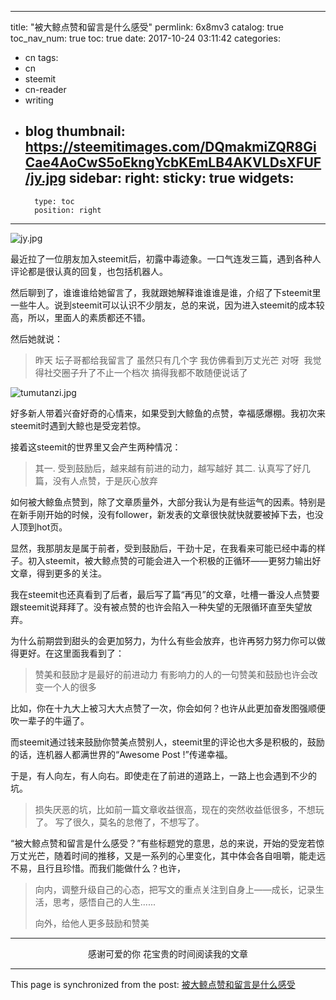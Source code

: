 
---
title: "被大鲸点赞和留言是什么感受"
permlink: 6x8mv3
catalog: true
toc_nav_num: true
toc: true
date: 2017-10-24 03:11:42
categories:
- cn
tags:
- cn
- steemit
- cn-reader
- writing
- blog
thumbnail: https://steemitimages.com/DQmakmiZQR8GiCae4AoCwS5oEkngYcbKEmLB4AKVLDsXFUF/jy.jpg
sidebar:
    right:
        sticky: true
widgets:
    -
        type: toc
        position: right
---


![jy.jpg](https://steemitimages.com/DQmakmiZQR8GiCae4AoCwS5oEkngYcbKEmLB4AKVLDsXFUF/jy.jpg)

最近拉了一位朋友加入steemit后，初露中毒迹象。一口气连发三篇，遇到各种人评论都是很认真的回复，也包括机器人。

然后聊到了，谁谁谁给她留言了，我就跟她解释谁谁谁是谁，介绍了下steemit里一些牛人。说到steemit可以认识不少朋友，总的来说，因为进入steemit的成本较高，所以，里面人的素质都还不错。

然后她就说：

>昨天 坛子哥都给我留言了  虽然只有几个字    我仿佛看到万丈光芒
对呀  我觉得社交圈子升了不止一个档次
搞得我都不敢随便说话了

![tumutanzi.jpg](https://steemitimages.com/DQmf9Sdze5LRkr9Rje7Kdjj8z37Y2hY3fPyfkqdYye9Znud/tumutanzi.jpg)

好多新人带着兴奋好奇的心情来，如果受到大鲸鱼的点赞，幸福感爆棚。我初次来steemit时遇到大鲸也是受宠若惊。

接着这steemit的世界里又会产生两种情况：

>其一. 受到鼓励后，越来越有前进的动力，越写越好
>其二. 认真写了好几篇，没有人点赞，于是灰心放弃

如何被大鲸鱼点赞到，除了文章质量外，大部分我认为是有些运气的因素。特别是在新手刚开始的时候，没有follower，新发表的文章很快就快就要被掉下去，也没人顶到hot页。

显然，我那朋友是属于前者，受到鼓励后，干劲十足，在我看来可能已经中毒的样子。初入steemit，被大鲸点赞的可能会进入一个积极的正循环——更努力输出好文章，得到更多的关注。

我在steemit也还真看到了后者，最后写了篇“再见”的文章，吐槽一番没人点赞要跟steemit说拜拜了。没有被点赞的也许会陷入一种失望的无限循环直至失望放弃。

为什么前期尝到甜头的会更加努力，为什么有些会放弃，也许再努力努力你可以做得更好。在这里面我看到了：

> 赞美和鼓励才是最好的前进动力
> 有影响力的人的一句赞美和鼓励也许会改变一个人的很多

比如，你在十九大上被习大大点赞了一次，你会如何？也许从此更加奋发图强顺便吹一辈子的牛逼了。

而steemit通过钱来鼓励你赞美点赞别人，steemit里的评论也大多是积极的，鼓励的话，连机器人都满世界的“Awesome Post !”传递幸福。

于是，有人向左，有人向右。即使走在了前进的道路上，一路上也会遇到不少的坑。

>损失厌恶的坑，比如前一篇文章收益很高，现在的突然收益低很多，不想玩了。
>写了很久，莫名的怠倦了，不想写了。

“被大鲸点赞和留言是什么感受？”有些标题党的意思，总的来说，开始的受宠若惊万丈光芒，随着时间的推移，又是一系列的心里变化，其中体会各自咀嚼，能走远不易，且行且珍惜。而我们能做什么？也许，

> 向内，调整升级自己的心态，把写文的重点关注到自身上——成长，记录生活，思考，感悟自己的人生......
>
> 向外，给他人更多鼓励和赞美

---

<center>感谢可爱的你
花宝贵的时间阅读我的文章</center>

- - -

This page is synchronized from the post: [被大鲸点赞和留言是什么感受](https://steemit.com/@yellowbird/6x8mv3)
